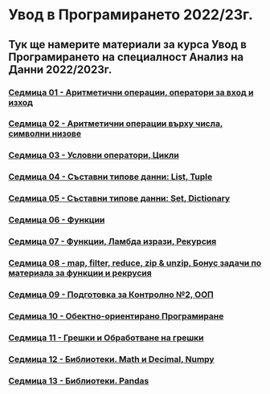 # Увод в Програмирането 2022/23г.

## Тук ще намерите материали за курса Увод в Програмирането на специалност Анализ на Данни 2022/2023г.

### [Седмица 01 - Аритметични операции, оператори за вход и изход](https://github.com/Kaisiq/UP-Students/blob/main/week1/week01_code.py)
### [Седмица 02 - Аритметични операции върху числа, символни низове](https://github.com/Kaisiq/UP-Students/tree/main/week02)
### [Седмица 03 - Условни оператори, Цикли](https://github.com/Kaisiq/UP-Students/tree/main/week03)
### [Седмица 04 - Съставни типове данни: List, Tuple](https://github.com/Kaisiq/UP-Students/tree/main/week04)
### [Седмица 05 - Съставни типове данни: Set, Dictionary](https://github.com/Kaisiq/UP-Students/tree/main/week05)
### [Седмица 06 - Функции](https://github.com/Kaisiq/UP-Students/tree/main/week06)
### [Седмица 07 - Функции, Ламбда изрази, Рекурсия](https://github.com/Kaisiq/UP-Students/tree/main/week07)
### [Седмица 08 - map, filter, reduce, zip & unzip, Бонус задачи по материала за функции и рекрусия](https://github.com/Kaisiq/UP-Students/tree/main/week08)
### [Седмица 09 - Подготовка за Контролно №2, ООП](https://github.com/Kaisiq/UP-Students/tree/main/week09)
### [Седмица 10 - Обектно-ориентирано Програмиране](https://github.com/Kaisiq/UP-Students/tree/main/week10)
### [Седмица 11 - Грешки и Обработване на грешки](https://github.com/Kaisiq/UP-Students/tree/main/week11)
### [Седмица 12 - Библиотеки. Math и Decimal, Numpy](https://github.com/Kaisiq/UP-Students/tree/main/week12)
### [Седмица 13 - Библиотеки. Pandas](https://github.com/Kaisiq/UP-Students/tree/main/week13)